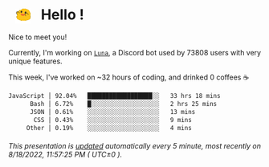 <h1>   <img src="./spoinky.gif" style="vertical-align:middle;" width="30px">   Hello ! </h1>

Nice to meet you!

Currently, I'm working on <a href='https://github.com/Asgarrrr/Luna'>`Luna`</a>, a Discord bot used by 73808 users with very unique features.

This week, I've worked on ~32 hours of coding, and drinked 0 coffees ☕

```
JavaScript │ 92.04%   ██████████████████░░   33 hrs 18 mins
      Bash │ 6.72%    █░░░░░░░░░░░░░░░░░░░   2 hrs 25 mins
      JSON │ 0.61%    ░░░░░░░░░░░░░░░░░░░░   13 mins
       CSS │ 0.43%    ░░░░░░░░░░░░░░░░░░░░   9 mins
     Other │ 0.19%    ░░░░░░░░░░░░░░░░░░░░   4 mins
```

###### This presentation is [updated](https://github.com/Asgarrrr) automatically every 5 minute, most recently on 8/18/2022, 11:57:25 PM ( UTC±0 ).